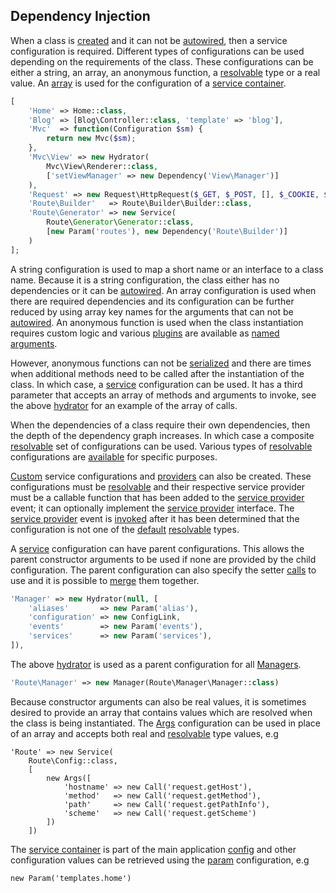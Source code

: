 ## Dependency Injection
When a class is [created](https://github.com/mvc5/framework/blob/master/src/Service/Manager/ManageService.php#L29) and it can not be [autowired](#constructor-autowiring), then a service configuration is required. Different types of configurations can be used depending on the requirements of the class. These configurations can be either a string, an array, an anonymous function, a [resolvable](https://github.com/mvc5/framework/blob/master/src/Service/Resolver/Resolvable.php) type or a real value. An [array](https://github.com/mvc5/framework/blob/master/config/service.php) is used for the configuration of a [service container](https://github.com/mvc5/framework/blob/master/src/Service/Container/Container.php).

```php
[
    'Home' => Home::class,
    'Blog' => [Blog\Controller::class, 'template' => 'blog'],
    'Mvc'  => function(Configuration $sm) {
        return new Mvc($sm);
    },
    'Mvc\View' => new Hydrator(
        Mvc\View\Renderer::class,
        ['setViewManager' => new Dependency('View\Manager')]
    ),    
    'Request' => new Request\HttpRequest($_GET, $_POST, [], $_COOKIE, $_FILES, $_SERVER),
    'Route\Builder'   => Route\Builder\Builder::class,
    'Route\Generator' => new Service(
        Route\Generator\Generator::class,
        [new Param('routes'), new Dependency('Route\Builder')]
    )        
];
```

A string configuration is used to map a short name or an interface to a class name. Because it is a string configuration, the class either has no dependencies or it can be [autowired](#constructor-autowiring). An array configuration is used when there are required dependencies and its configuration can be further reduced by using array key names for the arguments that can not be [autowired](#constructor-autowiring). An anonymous function is used when the class instantiation requires custom logic and various [plugins](https://github.com/mvc5/framework/blob/master/config/alias.php) are available as [named arguments](#named-arguments-and-plugins).

However, anonymous functions can not be [serialized](http://php.net/manual/en/function.serialize.php) and there are times when additional methods need to be called after the instantiation of the class. In which case, a [service](https://github.com/mvc5/framework/blob/master/src/Service/Config/Service/Service.php) configuration can be used. It has a third parameter that accepts an array of methods and arguments to invoke, see the above [hydrator](https://github.com/mvc5/framework/blob/master/src/Service/Config/Hydrator/Hydrator.php) for an example of the array of calls.
 
When the dependencies of a class require their own dependencies, then the depth of the dependency graph increases. In which case a composite [resolvable](https://github.com/mvc5/framework/blob/master/src/Service/Resolver/Resolvable.php) set of configurations can be used. Various types of [resolvable](https://github.com/mvc5/framework/blob/master/src/Service/Resolver/Resolvable.php) configurations are [available](https://github.com/mvc5/framework/tree/master/src/Service/Config) for specific purposes.

[Custom](https://github.com/mvc5/application/blob/master/src/Service/Config/Manager/Manager.php) service configurations and [providers](https://github.com/mvc5/application/blob/master/src/Service/Resolver/Manager/Resolver.php) can also be created. These configurations must be [resolvable](https://github.com/mvc5/framework/blob/master/src/Service/Resolver/Resolvable.php) and their respective service provider must be a callable function that has been added to the [service provider](https://github.com/mvc5/framework/blob/master/config/event.php#L45) event; it can optionally implement the [service provider](https://github.com/mvc5/framework/blob/master/src/Service/Provider/ServiceProvider.php) interface. The [service provider](https://github.com/mvc5/framework/blob/master/config/event.php#L45) event is [invoked](https://github.com/mvc5/framework/blob/master/src/Service/Resolver/Resolver.php#L393) after it has been determined that the configuration is not one of the [default](https://github.com/mvc5/framework/tree/master/src/Service/Config) [resolvable](https://github.com/mvc5/framework/blob/master/src/Service/Resolver/Resolvable.php) types.  

A [service](https://github.com/mvc5/framework/blob/master/src/Service/Config/Configuration.php) configuration can have parent configurations. This allows the parent constructor arguments to be used if none are provided by the child configuration. The parent configuration can also specify the setter <a href="https://github.com/mvc5/framework/blob/master/src/Service/Config/Configuration.php#L21">calls</a> to use and it is possible to <a href="https://github.com/mvc5/framework/blob/master/src/Service/Resolver/Resolver.php#L258">merge</a> them together.

```php
'Manager' => new Hydrator(null, [
    'aliases'       => new Param('alias'),
    'configuration' => new ConfigLink,
    'events'        => new Param('events'),
    'services'      => new Param('services'),
]),
```

The above [hydrator](https://github.com/mvc5/framework/blob/master/src/Service/Config/Hydrator/Hydrator.php) is used as a parent configuration for all <a href="https://github.com/mvc5/framework/blob/master/config/service.php#L57">Managers</a>.

```php
'Route\Manager' => new Manager(Route\Manager\Manager::class)
```

Because constructor arguments can also be real values, it is sometimes desired to provide an array that contains values which are resolved when the class is being instantiated. The [Args](https://github.com/mvc5/framework/blob/master/src/Service/Config/Args/Args.php) configuration can be used in place of an array and accepts both real and [resolvable](https://github.com/mvc5/framework/blob/master/src/Service/Resolver/Resolvable.php) type values, e.g 
<pre><code>'Route' => new Service(
    Route\Config::class,
    [
        new Args([
            'hostname' => new Call('request.getHost'),
            'method'   => new Call('request.getMethod'),
            'path'     => new Call('request.getPathInfo'),
            'scheme'   => new Call('request.getScheme')
        ])
    ])</code></pre>

The [service container](https://github.com/mvc5/framework/blob/master/src/Service/Container/Container.php) is part of the main application [config](https://github.com/mvc5/application/blob/master/config/config.php) and other configuration values can be retrieved using the [param](https://github.com/mvc5/framework/blob/master/src/Service/Config/Param/Param.php) configuration, e.g
 
```
new Param('templates.home')
```
